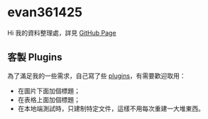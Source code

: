 # evan361425

Hi 我的資料整理處，詳見 [GitHub Page](https://evan361425.github.io)

## 客製 Plugins

為了滿足我的一些需求，自己寫了些 [plugins](./lib/)，有需要歡迎取用：

-   在圖片下面加個標題；
-   在表格上面加個標題；
-   在本地端測試時，只建制特定文件，這樣不用每次重建一大堆東西。
